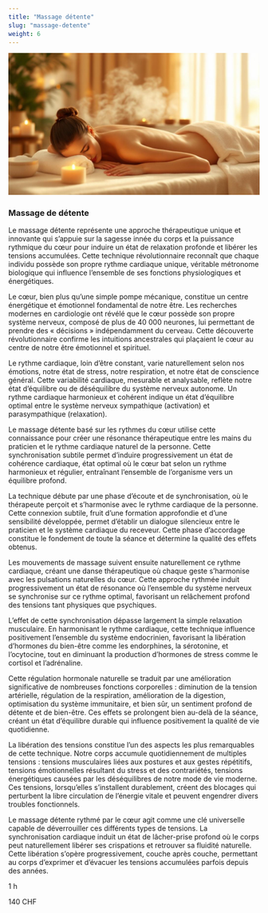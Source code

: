 ```yaml
---
title: "Massage détente"
slug: "massage-detente"
weight: 6
---
```


![Massage de détente](./images/massage-detente.jpg)

### Massage de détente

Le massage détente représente une approche thérapeutique unique et innovante qui s’appuie sur la sagesse innée du corps et la puissance rythmique du cœur pour induire un état de relaxation profonde et libérer les tensions accumulées. Cette technique révolutionnaire reconnaît que chaque individu possède son propre rythme cardiaque unique, véritable métronome biologique qui influence l’ensemble de ses fonctions physiologiques et énergétiques.

Le cœur, bien plus qu’une simple pompe mécanique, constitue un centre énergétique et émotionnel fondamental de notre être. Les recherches modernes en cardiologie ont révélé que le cœur possède son propre système nerveux, composé de plus de 40 000 neurones, lui permettant de prendre des « décisions » indépendamment du cerveau. Cette découverte révolutionnaire confirme les intuitions ancestrales qui plaçaient le cœur au centre de notre être émotionnel et spirituel.

Le rythme cardiaque, loin d’être constant, varie naturellement selon nos émotions, notre état de stress, notre respiration, et notre état de conscience général. Cette variabilité cardiaque, mesurable et analysable, reflète notre état d’équilibre ou de déséquilibre du système nerveux autonome. Un rythme cardiaque harmonieux et cohérent indique un état d’équilibre optimal entre le système nerveux sympathique (activation) et parasympathique (relaxation).

Le massage détente basé sur les rythmes du cœur utilise cette connaissance pour créer une résonance thérapeutique entre les mains du praticien et le rythme cardiaque naturel de la personne. Cette synchronisation subtile permet d’induire progressivement un état de cohérence cardiaque, état optimal où le cœur bat selon un rythme harmonieux et régulier, entraînant l’ensemble de l’organisme vers un équilibre profond.

La technique débute par une phase d’écoute et de synchronisation, où le thérapeute perçoit et s’harmonise avec le rythme cardiaque de la personne. Cette connexion subtile, fruit d’une formation approfondie et d’une sensibilité développée, permet d’établir un dialogue silencieux entre le praticien et le système cardiaque du receveur. Cette phase d’accordage constitue le fondement de toute la séance et détermine la qualité des effets obtenus.

Les mouvements de massage suivent ensuite naturellement ce rythme cardiaque, créant une danse thérapeutique où chaque geste s’harmonise avec les pulsations naturelles du cœur. Cette approche rythmée induit progressivement un état de résonance où l’ensemble du système nerveux se synchronise sur ce rythme optimal, favorisant un relâchement profond des tensions tant physiques que psychiques.

L’effet de cette synchronisation dépasse largement la simple relaxation musculaire. En harmonisant le rythme cardiaque, cette technique influence positivement l’ensemble du système endocrinien, favorisant la libération d’hormones du bien\-être comme les endorphines, la sérotonine, et l’ocytocine, tout en diminuant la production d’hormones de stress comme le cortisol et l’adrénaline.

Cette régulation hormonale naturelle se traduit par une amélioration significative de nombreuses fonctions corporelles : diminution de la tension artérielle, régulation de la respiration, amélioration de la digestion, optimisation du système immunitaire, et bien sûr, un sentiment profond de détente et de bien\-être. Ces effets se prolongent bien au\-delà de la séance, créant un état d’équilibre durable qui influence positivement la qualité de vie quotidienne.

La libération des tensions constitue l’un des aspects les plus remarquables de cette technique. Notre corps accumule quotidiennement de multiples tensions : tensions musculaires liées aux postures et aux gestes répétitifs, tensions émotionnelles résultant du stress et des contrariétés, tensions énergétiques causées par les déséquilibres de notre mode de vie moderne. Ces tensions, lorsqu’elles s’installent durablement, créent des blocages qui perturbent la libre circulation de l’énergie vitale et peuvent engendrer divers troubles fonctionnels.

Le massage détente rythmé par le cœur agit comme une clé universelle capable de déverrouiller ces différents types de tensions. La synchronisation cardiaque induit un état de lâcher\-prise profond où le corps peut naturellement libérer ses crispations et retrouver sa fluidité naturelle. Cette libération s’opère progressivement, couche après couche, permettant au corps d’exprimer et d’évacuer les tensions accumulées parfois depuis des années.

1 h

140 CHF
